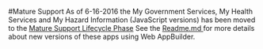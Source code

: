 #Mature Support
As of 6-16-2016 the My Government Services, My Health Services and My Hazard Information (JavaScript versions) has been moved to the [Mature Support Lifecycle Phase](http://links.esri.com/Support/ProductLifeCycle) 
See the [Readme.md ](https://github.com/Esri/my-government-services/blob/master/README.md)for more details about new versions of these apps using Web AppBuilder.

